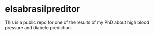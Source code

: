 # elsabrasilpreditor
This is a public repo for one of the results of my PhD about high blood pressure and diabete prediction. 
